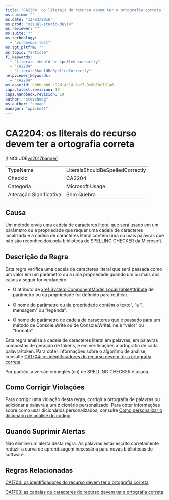 ```yaml
---
title: "CA2204: os literais do recurso devem ter a ortografia correta | Microsoft Docs"
ms.custom: ""
ms.date: "12/03/2016"
ms.prod: "visual-studio-dev14"
ms.reviewer: ""
ms.suite: ""
ms.technology: 
  - "vs-devops-test"
ms.tgt_pltfrm: ""
ms.topic: "article"
f1_keywords: 
  - "Literals should be spelled correctly"
  - "CA2204"
  - "LiteralsShouldBeSpelledCorrectly"
helpviewer_keywords: 
  - "CA2204"
ms.assetid: b0bbcbb6-c92d-4c14-8ef7-9c8b38c791a6
caps.latest.revision: 19
caps.handback.revision: 19
author: "stevehoag"
ms.author: "shoag"
manager: "wpickett"
---
```

# CA2204: os literais do recurso devem ter a ortografia correta
[!INCLUDE[vs2017banner](../code-quality/includes/vs2017banner.md)]

|||  
|-|-|  
|TypeName|LiteralsShouldBeSpelledCorrectly|  
|CheckId|CA2204|  
|Categoria|Microsoft.Usage|  
|Alteração Significativa|Sem Quebra|  
  
## Causa  
 Um método envia uma cadeia de caracteres literal que será usado em um parâmetro ou a propriedade que requer uma cadeia de caracteres localizada e a cadeia de caracteres literal contém uma ou mais palavras que não são reconhecidos pela biblioteca de SPELLING CHECKER da Microsoft.  
  
## Descrição da Regra  
 Esta regra verifica uma cadeia de caracteres literal que será passada como um valor em um parâmetro ou a uma propriedade quando um ou mais dos casos a seguir for verdadeiro:  
  
-   O atributo de <xref:System.ComponentModel.LocalizableAttribute> de parâmetro ou da propriedade for definido para retificar.  
  
-   O nome do parâmetro ou da propriedade contém o texto”, “a “, mensagem” ou “legenda”.  
  
-   O nome do parâmetro de cadeia de caracteres que é passado para um método de Console.Write ou de Console.WriteLine é “valor” ou “formato”.  
  
 Esta regra analisa a cadeia de caracteres literal em palavras, em palavras compostas de geração de tokens, e em verificações a ortografia de cada palavra\/token.  Para obter informações sobre o algoritmo de análise, consulte [CA1704: os identificadores do recurso devem ter a ortografia correta](../code-quality/ca1704-identifiers-should-be-spelled-correctly.md).  
  
 Por padrão, a versão em inglês \(en\) de SPELLING CHECKER é usada.  
  
## Como Corrigir Violações  
 Para corrigir uma violação desta regra, corrigir a ortografia de palavras ou adicionar a palavra a um dicionário personalizado.  Para obter informações sobre como usar dicionários personalizados, consulte [Como personalizar o dicionário de análise do código](../Topic/How%20to:%20Customize%20the%20Code%20Analysis%20Dictionary.md).  
  
## Quando Suprimir Alertas  
 Não elimine um alerta desta regra.  As palavras estar escrito corretamente reduzir a curva de aprendizagem necessária para novas bibliotecas de software.  
  
## Regras Relacionadas  
 [CA1704: os identificadores do recurso devem ter a ortografia correta](../code-quality/ca1704-identifiers-should-be-spelled-correctly.md)  
  
 [CA1703: as cadeias de caracteres do recurso devem ter a ortografia correta](../code-quality/ca1703-resource-strings-should-be-spelled-correctly.md)